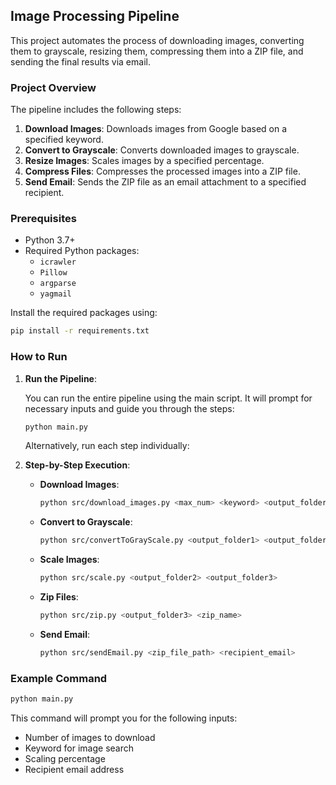 ## Image Processing Pipeline

This project automates the process of downloading images, converting them to grayscale, resizing them, compressing them into a ZIP file, and sending the final results via email.

### Project Overview

The pipeline includes the following steps:

1. **Download Images**: Downloads images from Google based on a specified keyword.
2. **Convert to Grayscale**: Converts downloaded images to grayscale.
3. **Resize Images**: Scales images by a specified percentage.
4. **Compress Files**: Compresses the processed images into a ZIP file.
5. **Send Email**: Sends the ZIP file as an email attachment to a specified recipient.

### Prerequisites

- Python 3.7+
- Required Python packages:
  - `icrawler`
  - `Pillow`
  - `argparse`
  - `yagmail`
  
Install the required packages using:
```bash
pip install -r requirements.txt
```

### How to Run

1. **Run the Pipeline**:

   You can run the entire pipeline using the main script. It will prompt for necessary inputs and guide you through the steps:

   ```bash
   python main.py
   ```

   Alternatively, run each step individually:

2. **Step-by-Step Execution**:

   - **Download Images**:
     ```bash
     python src/download_images.py <max_num> <keyword> <output_folder1>
     ```

   - **Convert to Grayscale**:
     ```bash
     python src/convertToGrayScale.py <output_folder1> <output_folder2>
     ```

   - **Scale Images**:
     ```bash
     python src/scale.py <output_folder2> <output_folder3>
     ```

   - **Zip Files**:
     ```bash
     python src/zip.py <output_folder3> <zip_name>
     ```

   - **Send Email**:
     ```bash
     python src/sendEmail.py <zip_file_path> <recipient_email>
     ```

### Example Command

```bash
python main.py
```

This command will prompt you for the following inputs:

- Number of images to download
- Keyword for image search
- Scaling percentage
- Recipient email address

